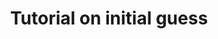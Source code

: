 ---
title: "Tutorial on initial guess"
last_updated: Jan 8, 2022
keywords: tutorial, overview, collection, getting started
sidebar: mydoc_sidebar
permalink: tut_initial
folder: tutorial
toc: false
---